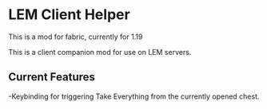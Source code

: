 # LEM Client Helper

This is a mod for fabric, currently for 1.19

This is a client companion mod for use on LEM servers.

## Current Features

-Keybinding for triggering Take Everything from the currently opened chest.
